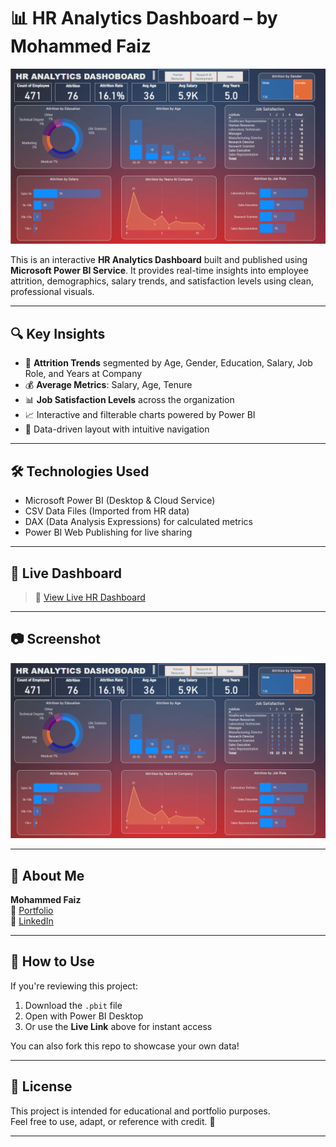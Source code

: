 # 📊 HR Analytics Dashboard – by Mohammed Faiz

![HR Dashboard Preview](dashboard-preview.png)

This is an interactive **HR Analytics Dashboard** built and published using **Microsoft Power BI Service**. It provides real-time insights into employee attrition, demographics, salary trends, and satisfaction levels using clean, professional visuals.

---

## 🔍 Key Insights

- 👥 **Attrition Trends** segmented by Age, Gender, Education, Salary, Job Role, and Years at Company
- 💰 **Average Metrics**: Salary, Age, Tenure
- 📊 **Job Satisfaction Levels** across the organization
- 📈 Interactive and filterable charts powered by Power BI
- 🧩 Data-driven layout with intuitive navigation

---

## 🛠️ Technologies Used

- Microsoft Power BI (Desktop & Cloud Service)
- CSV Data Files (Imported from HR data)
- DAX (Data Analysis Expressions) for calculated metrics
- Power BI Web Publishing for live sharing

---

## 🚀 Live Dashboard

> 🔗 [View Live HR Dashboard](https://app.powerbi.com/view?r=eyJrIjoiNWUyMTYwYjgtY2Y5Mi00YTA3LWEyZTktODhiM2RhYTAzMGZlIiwidCI6ImFiY2UxNzIxLWNkMmUtNDAzZS05Zjk0LTEzYjVjYzIzNjczYSJ9)  


---

## 📷 Screenshot

![HR Analytics Dashboard](dashboard-preview.png)

---

## 💼 About Me

**Mohammed Faiz**  
🔗 [Portfolio](https://mfaiz01.github.io/MyPortfolio/)  
🔗 [LinkedIn](https://www.linkedin.com/in/mohammed-faiz-pes/)

---

## 📝 How to Use

If you're reviewing this project:

1. Download the `.pbit` file 
2. Open with Power BI Desktop
3. Or use the **Live Link** above for instant access

You can also fork this repo to showcase your own data!

---

## 📜 License

This project is intended for educational and portfolio purposes.  
Feel free to use, adapt, or reference with credit. 🤝

---
